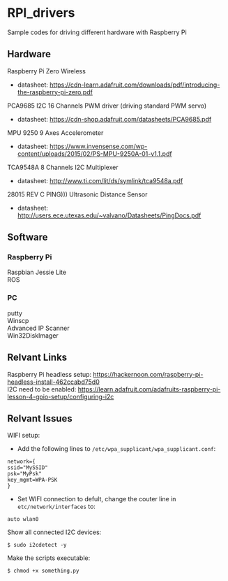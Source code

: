# RPI_drivers
Sample codes for driving different hardware with Raspberry Pi 

## Hardware
Raspberry Pi Zero Wireless<br />
- datasheet: https://cdn-learn.adafruit.com/downloads/pdf/introducing-the-raspberry-pi-zero.pdf

PCA9685 I2C 16 Channels PWM driver (driving standard PWM servo)<br />
- datasheet: https://cdn-shop.adafruit.com/datasheets/PCA9685.pdf

MPU 9250 9 Axes Accelerometer<br />
- datasheet: https://www.invensense.com/wp-content/uploads/2015/02/PS-MPU-9250A-01-v1.1.pdf

TCA9548A 8 Channels I2C Multiplexer<br />
- datasheet: http://www.ti.com/lit/ds/symlink/tca9548a.pdf

28015 REV C PING))) Ultrasonic Distance Sensor<br />
- datasheet: http://users.ece.utexas.edu/~valvano/Datasheets/PingDocs.pdf

## Software
### Raspberry Pi
Raspbian Jessie Lite<br />
ROS
### PC
putty<br />
Winscp<br />
Advanced IP Scanner<br />
Win32DiskImager<br />

## Relvant Links
Raspberry Pi headless setup: https://hackernoon.com/raspberry-pi-headless-install-462ccabd75d0 <br />
I2C need to be enabled: https://learn.adafruit.com/adafruits-raspberry-pi-lesson-4-gpio-setup/configuring-i2c

## Relvant Issues
WIFI setup:<br />
- Add the following lines to `/etc/wpa_supplicant/wpa_supplicant.conf`:
~~~
network={
ssid="MySSID"
psk="MyPsk"
key_mgmt=WPA-PSK
}
~~~~

- Set WIFI connection to defult, change the couter line in `etc/network/interfaces` to:
~~~
auto wlan0
~~~

Show all connected I2C devices:
~~~
$ sudo i2cdetect -y
~~~
Make the scripts executable:
~~~
$ chmod +x something.py
~~~
